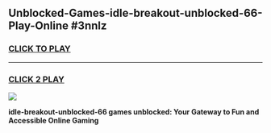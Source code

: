 
## Unblocked-Games-idle-breakout-unblocked-66-Play-Online #3nnlz
<h3>
<a href="https://news.freeplayer.one?title=idle-breakout-unblocked-66&ref=3">CLICK TO PLAY</a></h3>
<hr>

<h3>
<a href="https://news.freeplayer.one?title=idle-breakout-unblocked-66&ref=3">CLICK 2 PLAY</a>
  
</h3>

<a href="https://news.freeplayer.one?title=idle-breakout-unblocked-66&ref=3"><img src="https://clearcache.store/games.png"></a>


**idle-breakout-unblocked-66 games unblocked: Your Gateway to Fun and Accessible Online Gaming**
